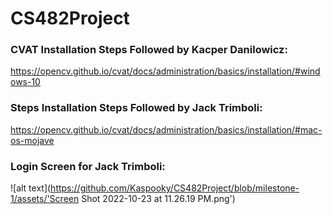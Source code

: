# CS482Project

### CVAT Installation Steps Followed by Kacper Danilowicz:

https://opencv.github.io/cvat/docs/administration/basics/installation/#windows-10

### Steps Installation Steps Followed by Jack Trimboli:

https://opencv.github.io/cvat/docs/administration/basics/installation/#mac-os-mojave

### Login Screen for Jack Trimboli: 
![alt text](https://github.com/Kaspooky/CS482Project/blob/milestone-1/assets/'Screen Shot 2022-10-23 at 11.26.19 PM.png')
